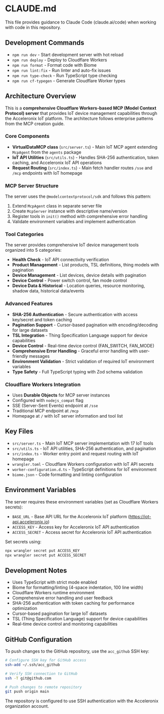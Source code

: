 # CLAUDE.md

This file provides guidance to Claude Code (claude.ai/code) when working with code in this repository.

## Development Commands

- `npm run dev` - Start development server with hot reload
- `npm run deploy` - Deploy to Cloudflare Workers
- `npm run format` - Format code with Biome
- `npm run lint:fix` - Run linter and auto-fix issues
- `npm run type-check` - Run TypeScript type checking
- `npm run cf-typegen` - Generate Cloudflare Worker types

## Architecture Overview

This is a **comprehensive Cloudflare Workers-based MCP (Model Context Protocol) server** that provides IoT device management capabilities through the Acceleronix IoT platform. The architecture follows enterprise patterns from the MCP creation guide.

### Core Components

- **VirtualDataMCP class** (`src/server.ts`) - Main IoT MCP agent extending `McpAgent` from the `agents` package
- **IoT API Utilities** (`src/utils.ts`) - Handles SHA-256 authentication, token caching, and Acceleronix IoT API operations
- **Request Routing** (`src/index.ts`) - Main fetch handler routes `/sse` and `/mcp` endpoints with IoT homepage

### MCP Server Structure

The server uses the `@modelcontextprotocol/sdk` and follows this pattern:
1. Extend `McpAgent` class in separate server file
2. Create `McpServer` instance with descriptive name/version
3. Register tools in `init()` method with comprehensive error handling
4. Validate environment variables and implement authentication

### Tool Categories

The server provides comprehensive IoT device management tools organized into 5 categories:
- **Health Check** - IoT API connectivity verification
- **Product Management** - List products, TSL definitions, thing models with pagination
- **Device Management** - List devices, device details with pagination
- **Device Control** - Power switch control, fan mode control
- **Device Data & Historical** - Location queries, resource monitoring, shadow data, historical data/events

### Advanced Features

- **SHA-256 Authentication** - Secure authentication with access key/secret and token caching
- **Pagination Support** - Cursor-based pagination with encoding/decoding for large datasets
- **TSL Integration** - Thing Specification Language support for device capabilities
- **Device Control** - Real-time device control (FAN_SWITCH, FAN_MODE)
- **Comprehensive Error Handling** - Graceful error handling with user-friendly messages
- **Environment Validation** - Strict validation of required IoT environment variables
- **Type Safety** - Full TypeScript typing with Zod schema validation

### Cloudflare Workers Integration

- Uses **Durable Objects** for MCP server instances
- Configured with `nodejs_compat` flag
- SSE (Server-Sent Events) endpoint at `/sse`
- Traditional MCP endpoint at `/mcp`
- Homepage at `/` with IoT server information and tool list

## Key Files

- `src/server.ts` - Main IoT MCP server implementation with 17 IoT tools
- `src/utils.ts` - IoT API utilities, SHA-256 authentication, and pagination
- `src/index.ts` - Worker entry point and request routing with IoT homepage
- `wrangler.toml` - Cloudflare Workers configuration with IoT API secrets
- `worker-configuration.d.ts` - TypeScript definitions for IoT environment
- `biome.json` - Code formatting and linting configuration

## Environment Variables

The server requires these environment variables (set as Cloudflare Workers secrets):
- `BASE_URL` - Base API URL for the Acceleronix IoT platform (https://iot-api.acceleronix.io)
- `ACCESS_KEY` - Access key for Acceleronix IoT API authentication
- `ACCESS_SECRET` - Access secret for Acceleronix IoT API authentication

Set secrets using:
```bash
npx wrangler secret put ACCESS_KEY
npx wrangler secret put ACCESS_SECRET
```

## Development Notes

- Uses TypeScript with strict mode enabled
- Biome for formatting/linting (4-space indentation, 100 line width)
- Cloudflare Workers runtime environment
- Comprehensive error handling and user feedback
- SHA-256 authentication with token caching for performance optimization
- Cursor-based pagination for large IoT datasets
- TSL (Thing Specification Language) support for device capabilities
- Real-time device control and monitoring capabilities

## GitHub Configuration

To push changes to the GitHub repository, use the `acc_github` SSH key:

```bash
# Configure SSH key for GitHub access
ssh-add ~/.ssh/acc_github

# Verify SSH connection to GitHub
ssh -T git@github.com

# Push changes to remote repository
git push origin main
```

The repository is configured to use SSH authentication with the Acceleronix organization account.